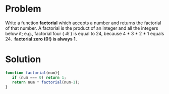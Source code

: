 # Problem

Write a function **factorial** which accepts a number and returns the factorial of that number. A factorial is the product of an integer and all the integers below it; e.g., factorial four ( *4!* ) is equal to 24, because 4 * 3 * 2 * 1 equals 24.  **factorial zero (0!) is always 1.**

# Solution

```jsx
function factorial(num){
   if (num === 0) return 1;
   return num * factorial(num-1);
}
```
